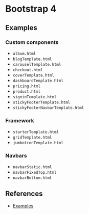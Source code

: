 # Bootstrap 4

## Examples
### Custom components
- `album.html`
- `blogTemplate.html`
- `carouselTemplate.html`
- `checkout.html`
- `coverTemplate.html`
- `dashboardTemplate.html`
- `pricing.html`
- `product.html`
- `signinTemplate.html`
- `stickyFooterTemplate.html`
- `stickyFooterNavbarTemplate.html`

### Framework
- `starterTemplate.html`
- `gridTemplate.html`
- `jumbotronTemplate.html`

### Navbars
- `navbarStatic.html`
- `navbarFixedTop.html`
- `navbarBottom.html`

## References
- [Examples](https://getbootstrap.com/docs/4.3/examples/)